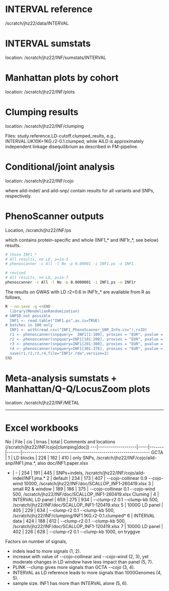 # INTERVAL reference

/scratch/jhz22/data/INTERVAL

# INTERVAL sumstats

location: /scratch/jhz22/INF/sumstats/INTERVAL

# Manhattan plots by cohort

location: /scratch/jhz22/INF/plots

# Clumping results

location: /scratch/jhz22/INF/clumping

Files: study.reference.LD-cutoff.clumped_reults, e.g., INTERVAL.UK10K+1KG.r2-0.1.clumped, while AILD is approximately independent linkage disequilibrium as described in FM-pipeline.

# Conditional/joint analysis

location: /scratch/jhz22/INF/cojo

where aild-indel/ and aild-snp/ contain results for all variants and SNPs, respectively.

# PhenoScanner outputs

Location, /scratch/jhz22/INF/ps

which contains protein-specific and whole (INF1_* and INF1r_*, see below) results.
```bash
# those INF1_*
# All results, no LD, p=1e-5
# phenoscanner -c All -l No -p 0.00001 -i INF1.ps -o INF1

# revised
# All results, no LD, p=1e-7
phenoscanner -c All -l No -p 0.0000001 -i INF1.ps -o INF1r
```
The results on GWAS with LD r2=0.6 in INF1r_* are available from R as follows,
```bash
R --no-save -q <<END
  library(MendelianRandomization)
# SNPID not possible
  INF1 <- read.table("INF1.ps",as.is=TRUE)
# batches in 100 only
  INF1 <- with(read.csv("INF1_PhenoScanner_SNP_Info.csv"),rsID)
  r1 <- phenoscanner(snpquery=  INF1[1:100], proxies = "EUR", pvalue = 1e-07, r2= 0.6, build=37)
  r2 <- phenoscanner(snpquery=INF1[101:200], proxies = "EUR", pvalue = 1e-07, r2= 0.6, build=37)
  r3 <- phenoscanner(snpquery=INF1[201:300], proxies = "EUR", pvalue = 1e-07, r2= 0.6, build=37)
  r4 <- phenoscanner(snpquery=INF1[301:376], proxies = "EUR", pvalue = 1e-07, r2= 0.6, build=37)
  save(r1,r2,r3,r4,file="INF1r.rda",version=2)
END
```

# Meta-analysis sumstats + Manhattan/Q-Q/LocusZoom plots

location: /scratch/jhz22/INF/METAL

---

# Excel workbooks

No | File              | cis | trnas | total | Comments and locations (/scratch/jhz22/INF/cojo[clumping|doc])
---|-------------------|-----|-------|-------|---------------------------------------------------------------
GCTA   |
1  | LD blocks         | 228 |  182  | 410   | only SNPs, /scratch/jhz22/INF/cojo/aild-snp/INF1.jma.*, also doc/INF1.paper.xlsx
-  | -                 | 254 |  191  | 445   | SNPs+indels, /scratch/jhz22/INF/cojo/aild-indel/INF1.jma.*
2  | default           | 234 |  173  | 407   | --cojo-collinear 0.9 --cojo-wind 10000, /scratch/jhz22/INF/doc/SCALLOP_INF1-260419.xlsx
3  | small R2 & window | 189 |  186  | 375   | --cojo-collinear 0.1 --cojo-wind 500, /scratch/jhz22/INF/doc/SCALLOP_INF1-260419.xlsx
Cluming |
4  | INTERVAL LD panel | 659 |  275  | 934   | --clump-r2 0.1 --clump-kb 500, /scratch/jhz22/INF/doc/SCALLOP_INF1-120419.xlsx
5  | 1000G LD panel    | 405 |  229  | 634   | --clump-r2 0.1 --clump-kb 500, /scratch/jhz22/INF/clumping/INF1.1KG.r2-0.1.clumped*
6  | INTERVAL data     | 424 |  188  | 612   | --clump-r2 0.1 --clump-kb 500, /scratch/jhz22/INF/doc/SCALLOP_INF1-120419.xlsx
7  | 1000G LD panel    | 402 |  226  | 628   | --clump-r2 0.1 --clump-kb 1000, on tryggve

Factors on number of signals,

* indels lead to more signals (1, 2).
* increase with value of --cojo-collinear and --cojo-wind (2, 3), yet moderate changes in LD window have less impact than panel (5, 7).
* PLINK --clump gives more signals than GCTA --cojo (3, 4).
* INTERVAL as LD reference leads to more signals than 1000Genomes (4,  5).
* sample size. INF1 has more than INTERVAL alone (5, 6).
